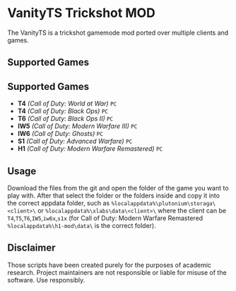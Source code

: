 
# VanityTS Trickshot MOD
The VanityTS is a trickshot gamemode mod ported over multiple clients and games. 

## Supported Games

## Supported Games
- **T4** *(Call of Duty: World at War)* `PC`
- **T4** *(Call of Duty: Black Ops)* `PC`
- **T6** *(Call of Duty: Black Ops II)* `PC`
- **IW5** *(Call of Duty: Modern Warfare III)* `PC` 
- **IW6** *(Call of Duty: Ghosts)* `PC` 
- **S1** *(Call of Duty: Advanced Warfare)* `PC` 
- **H1** *(Call of Duty: Modern Warfare Remastered)* `PC` 

## Usage
Download the files from the git and open the folder of the game you want to play with. After that select the folder or the folders inside and copy it into the correct appdata folder, such as `%localappdata%\plutonium\storaga\<client>\` or `%localappdata%\xlabs\data\<client>\` where the client can be `T4`,`T5`,`T6`,`IW5`,`iw6x`,`s1x` (for Call of Duty: Modern Warfare Remastered `%localappdata%\h1-mod\data\` is the correct folder).


## Disclaimer
Those scripts have been created purely for the purposes of academic research. Project maintainers are not responsible or liable for misuse of the software. Use responsibly.
